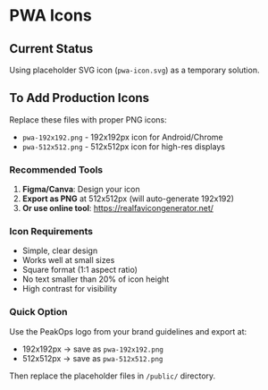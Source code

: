 # PWA Icons

## Current Status
Using placeholder SVG icon (`pwa-icon.svg`) as a temporary solution.

## To Add Production Icons

Replace these files with proper PNG icons:
- `pwa-192x192.png` - 192x192px icon for Android/Chrome
- `pwa-512x512.png` - 512x512px icon for high-res displays

### Recommended Tools
1. **Figma/Canva**: Design your icon
2. **Export as PNG** at 512x512px (will auto-generate 192x192)
3. **Or use online tool**: https://realfavicongenerator.net/

### Icon Requirements
- Simple, clear design
- Works well at small sizes
- Square format (1:1 aspect ratio)
- No text smaller than 20% of icon height
- High contrast for visibility

### Quick Option
Use the PeakOps logo from your brand guidelines and export at:
- 192x192px → save as `pwa-192x192.png`
- 512x512px → save as `pwa-512x512.png`

Then replace the placeholder files in `/public/` directory.
